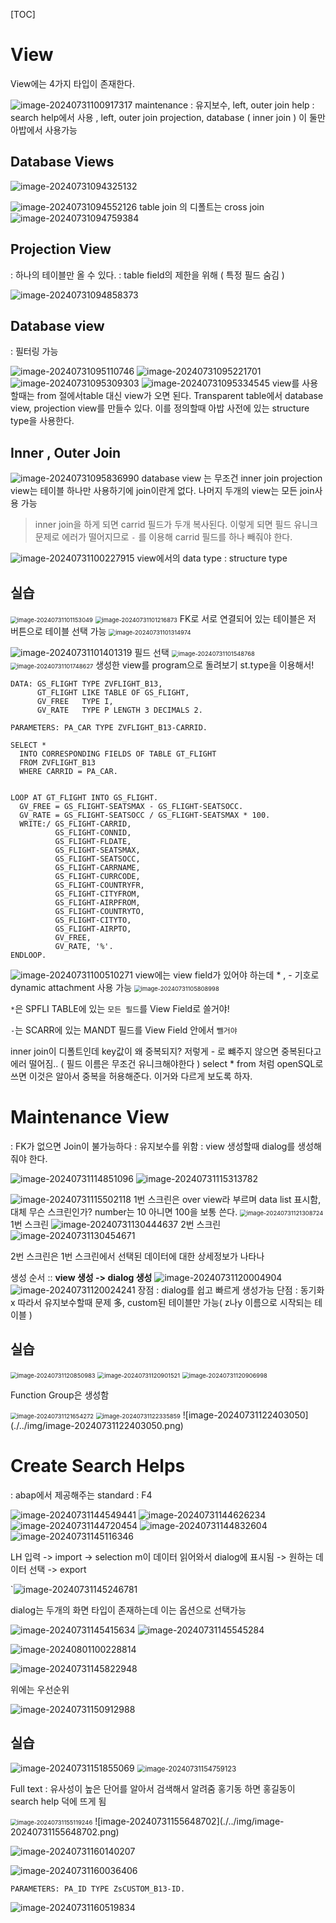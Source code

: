 [TOC]

# View

View에는 4가지 타입이 존재한다.

![image-20240731100917317](./../img/image-20240731100917317.png)
maintenance : 유지보수, left, outer join
help : search help에서 사용 , left, outer join
projection, database ( inner join ) 이 둘만 아밥에서 사용가능

## Database Views

![image-20240731094325132](./../img/image-20240731094325132.png)

![image-20240731094552126](./../img/image-20240731094552126.png)
table join 의 디폴트는 cross join
![image-20240731094759384](./../img/image-20240731094759384.png)

## Projection View

: 하나의 테이블만 올 수 있다.
: table field의 제한을 위해 ( 특정 필드 숨김 )

![image-20240731094858373](./../img/image-20240731094858373.png)

## Database view

: 필터링 가능

![image-20240731095110746](./../img/image-20240731095110746.png)
![image-20240731095221701](./../img/image-20240731095221701.png)
![image-20240731095309303](./../img/image-20240731095309303.png)
![image-20240731095334545](./../img/image-20240731095334545.png)
view를 사용할때는 from 절에서table 대신 view가 오면 된다.
Transparent table에서 database view, projection view를 만들수 있다. 이를 정의할때 아밥 사전에 있는 structure type을 사용한다. 

## Inner , Outer Join

![image-20240731095836990](./../img/image-20240731095836990.png)
database view 는 무조건 inner join
projection view는 테이블 하나만 사용하기에 join이란게 없다.
나머지 두개의 view는 모든 join사용 가능

> inner join을 하게 되면 carrid 필드가 두개 복사된다. 이렇게 되면 필드 유니크 문제로 에러가 떨어지므로 `-` 를 이용해 carrid 필드를 하나 빼줘야 한다.

![image-20240731100227915](./../img/image-20240731100227915.png)
view에서의 data type : structure type

## 실습

<img src="./../img/image-20240731101153049.png" alt="image-20240731101153049" style="zoom:67%;" />
<img src="./../img/image-20240731101216873.png" alt="image-20240731101216873" style="zoom:67%;" />
FK로 서로 연결되어 있는 테이블은 저 버튼으로 테이블 선택 가능
<img src="./../img/image-20240731101314974.png" alt="image-20240731101314974" style="zoom:67%;" />

![image-20240731101401319](./../img/image-20240731101401319.png)
필드 선택
<img src="./../img/image-20240731101548768.png" alt="image-20240731101548768" style="zoom:67%;" />
<img src="./../img/image-20240731101748627.png" alt="image-20240731101748627" style="zoom:67%;" />
생성한 view를 program으로 돌려보기
st.type을 이용해서!

```ABAP
DATA: GS_FLIGHT TYPE ZVFLIGHT_B13,
      GT_FLIGHT LIKE TABLE OF GS_FLIGHT,
      GV_FREE   TYPE I,
      GV_RATE   TYPE P LENGTH 3 DECIMALS 2.

PARAMETERS: PA_CAR TYPE ZVFLIGHT_B13-CARRID.

SELECT *
  INTO CORRESPONDING FIELDS OF TABLE GT_FLIGHT
  FROM ZVFLIGHT_B13
  WHERE CARRID = PA_CAR.


LOOP AT GT_FLIGHT INTO GS_FLIGHT.
  GV_FREE = GS_FLIGHT-SEATSMAX - GS_FLIGHT-SEATSOCC.
  GV_RATE = GS_FLIGHT-SEATSOCC / GS_FLIGHT-SEATSMAX * 100.
  WRITE:/ GS_FLIGHT-CARRID,
          GS_FLIGHT-CONNID,
          GS_FLIGHT-FLDATE,
          GS_FLIGHT-SEATSMAX,
          GS_FLIGHT-SEATSOCC,
          GS_FLIGHT-CARRNAME,
          GS_FLIGHT-CURRCODE,
          GS_FLIGHT-COUNTRYFR,
          GS_FLIGHT-CITYFROM,
          GS_FLIGHT-AIRPFROM,
          GS_FLIGHT-COUNTRYTO,
          GS_FLIGHT-CITYTO,
          GS_FLIGHT-AIRPTO,
          GV_FREE,
          GV_RATE, '%'.
ENDLOOP.
```

![image-20240731100510271](./../img/image-20240731100510271.png)
view에는 view field가 있어야 하는데 * , - 기호로 dynamic attachment 사용 가능
<img src="./../img/image-20240731105808998.png" alt="image-20240731105808998" style="zoom:67%;" />

`*`은 SPFLI TABLE에 있는 `모든 필드`를 View Field로 쓸거야!

`-`는 SCARR에 있는 MANDT 필드를 View Field 안에서 `뺄거야`

inner join이 디폴트인데 key값이 왜 중복되지? 저렇게 - 로 뺴주지 않으면 중복된다고 에러 떨어짐.. ( 필드 이름은 무조건 유니크해야한다 )
select * from 처럼 openSQL로 쓰면 이것은 알아서 중복을 허용해준다. 이거와 다르게 보도록 하자.

# Maintenance View

: FK가 없으면 Join이 불가능하다
: 유지보수를 위함
: view 생성할때 dialog를 생성해줘야 한다.

![image-20240731114851096](./../img/image-20240731114851096.png)
![image-20240731115313782](./../img/image-20240731115313782.png)

![image-20240731115502118](./../img/image-20240731115502118.png)
1번 스크린은 over view라 부르며 data list 표시함,
대체 무슨 스크린인가? number는 10 아니면 100을 보통 쓴다.
<img src="./../img/image-20240731121308724.png" alt="image-20240731121308724" style="zoom:67%;" />
1번 스크린
![image-20240731130444637](./../img/image-20240731130444637.png)
2번 스크린
![image-20240731130454671](./../img/image-20240731130454671.png)

2번 스크린은 1번 스크린에서 선택된 데이터에 대한 상세정보가 나타나

생성 순서 :: **view 생성 -> dialog 생성**
![image-20240731120004904](./../img/image-20240731120004904.png)
![image-20240731120024241](./../img/image-20240731120024241.png)
장점 : dialog를 쉽고 빠르게 생성가능
단점 : 동기화x 따라서 유지보수할때 문제 多, custom된 테이블만 가능( z나y 이름으로 시작되는 테이블 )

## 실습

<img src="./../img/image-20240731120850983.png" alt="image-20240731120850983" style="zoom:67%;" />
<img src="./../img/image-20240731120901521.png" alt="image-20240731120901521" style="zoom:67%;" />
<img src="./../img/image-20240731120906998.png" alt="image-20240731120906998" style="zoom:67%;" />

Function Group은 생성함

<img src="./../img/image-20240731121654272.png" alt="image-20240731121654272" style="zoom:67%;" />
<img src="./../img/image-20240731122335859.png" alt="image-20240731122335859" style="zoom:67%;" />
![image-20240731122403050](./../img/image-20240731122403050.png)

# Create Search Helps

: abap에서 제공해주는 standard
: F4

![image-20240731144549441](./../img/image-20240731144549441.png)
![image-20240731144626234](./../img/image-20240731144626234.png)
![image-20240731144720454](./../img/image-20240731144720454.png)
![image-20240731144832604](./../img/image-20240731144832604.png)
![image-20240731145116346](./../img/image-20240731145116346.png)

LH 입력 -> import -> selection m이 데이터 읽어와서 dialog에 표시됨 -> 원하는 데이터 선택 -> export

`![image-20240731145246781](./../img/image-20240731145246781.png)

dialog는 두개의 화면 타입이 존재하는데 이는 옵션으로 선택가능

![image-20240731145415634](./../img/image-20240731145415634.png)
![image-20240731145545284](./../img/image-20240731145545284.png)

![image-20240801100228814](./../img/image-20240801100228814.png)

![image-20240731145822948](./../img/image-20240731145822948.png)

위에는 우선순위

![image-20240731150912988](./../img/image-20240731150912988.png)

## 실습

![image-20240731151855069](./../img/image-20240731151855069.png)
<img src="./../img/image-20240731154759123.png" alt="image-20240731154759123" style="zoom: 80%;" />

Full text : 유사성이 높은 단어를 알아서 검색해서 알려줌 홍기동 하면 홍길동이 search help 덕에 뜨게 됨

<img src="./../img/image-20240731155119246.png" alt="image-20240731155119246" style="zoom:67%;" />
![image-20240731155648702](./../img/image-20240731155648702.png)

![image-20240731160140207](./../img/image-20240731160140207.png)


![image-20240731160036406](./../img/image-20240731160036406.png)

```ABAP
PARAMETERS: PA_ID TYPE ZsCUSTOM_B13-ID.
```

![image-20240731160519834](./../img/image-20240731160519834.png)
